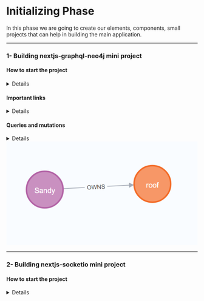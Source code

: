 # Initializing Phase

In this phase we are going to create our elements, components, small projects that can help in building the main application.

---

### 1- Building nextjs-graphql-neo4j mini project

#### How to start the project

<details><summary>Details</summary>
<p>

##### First we go to the directory!

```bash
   cd .\src\project_phases\initializing_phase\nextjs-graphql-neo4j\
```

##### Installing node_modules!

```bash
   npm run build
```

##### Add .env file and add the variables to it

```bash
   NEO4J_USER= XX
   NEO4J_PASSWORD= XX
   NEO4J_URI = XX
```

##### Run the project!

```bash
   npm run dev
```

##### Go to browser

use : http://localhost:3000/api/graphql

there you go...

</p>
</details>

#### Important links

<details><summary>Details</summary>
<p>

- The following artical used for folder structuring : https://javascript.plainenglish.io/writing-a-node-js-graphql-backend-that-actually-scales-a-complete-guide-part-1-setup-cddceae25bdc

- For mixing GraphQL with Prisma : https://www.youtube.com/watch?v=RJpevpbC4YY

- Main link : https://lyonwj.com/blog/graphql-server-next-js-neo4j-aura-vercel

</p>
</details>

#### Queries and mutations

<details><summary>Details</summary>
<p>

##### Query

```graphql
query {
  users {
    name
    location {
      longitude
      latitude
    }
    createdAt
    containers {
      name
    }
  }
}
```

##### Mutation

```graphql
mutation {
  createUsers(
    input: [
      {
        name: "Sandy"
        location: { longitude: 22.128712, latitude: 19.121212 }
        containers: { create: [{ node: { name: "roof" } }] }
      }
    ]
  ) {
    users {
      id
      name
      location {
        longitude
        latitude
      }
      containers {
        id
        name
        size
      }
    }
  }
}
```

</p>
</details>

<img src='./src/mutation_resalt.png' alt=''>

---

### 2- Building nextjs-socketio mini project

#### How to start the project

<details><summary>Details</summary>
<p>

</p>
</details>
